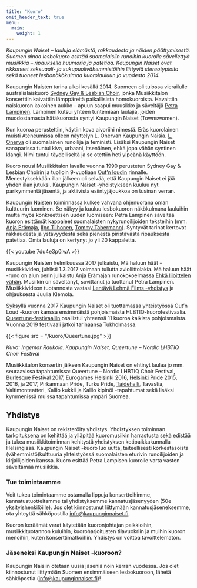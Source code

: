 ```yaml
---
title: "Kuoro"
omit_header_text: true
menu:
  main:
    weight: 1
---
```


*Kaupungin Naiset – lauluja elämästä, rakkaudesta ja näiden päättymisestä. Suomen ainoa lesbokuoro
esittää suomalaisiin runoihin kuorolle sävellettyä musiikkia – ripauksella huumoria ja patetiaa.
Kaupungin Naiset ovat rikkoneet seksuaali- ja sukupuolivähemmistöihin liittyviä stereotypioita
sekä tuoneet lesbonäkökulmaa kuorolauluun jo vuodesta 2014.*

Kaupungin Naisten tarina alkoi kesällä 2014. Suomeen oli tulossa vierailulle australialaiskuoro
[Sydney Gay & Lesbian Choir](https://www.facebook.com/sglchoir),  jonka Musiikkitalon konserttiin
kaivattiin lämppäreitä paikallisista
homokuoroista. Havaittiin naiskuoron kokoinen aukko – apuun saapui muusikko ja säveltäjä [Petra Lampinen](https://fi.wikipedia.org/wiki/Petra_Lampinen).
Lampinen kutsui yhteen tuntemiaan laulajia, joiden muodostamasta hätäkuorosta syntyi
Kaupungin Naiset (Townswomen).

Kun kuoroa perustettiin, käytiin kova aivoriihi nimestä. Eräs kuorolainen muisti Ateneumissa olleen
näyttelyn L. Onervan Kaupungin Naisia. [L. Onerva](https://fi.wikipedia.org/wiki/L._Onerva)
oli suomalainen runoilija ja feministi.
Lisäksi Kaupungin Naiset sanaparissa tuntui kiva, urbaani, itsenäinen, ehkä jopa vähän syntinen klangi.
Nimi tuntui täydelliseltä ja se otettiin heti ylpeänä käyttöön.

Kuoro nousi Musiikkitalon lavalle vuonna 1990 perustetun Sydney Gay & Lesbian Choirin ja tuolloin
9-vuotiaan [Out’n loudin](https://www.outnloud.fi/) rinnalle. 
Menestyksekkään illan jälkeen oli selvää, että Kaupungin Naiset
ei jää yhden illan jutuksi. Kaupungin Naiset -yhdistykseen kuuluu nyt parikymmentä jäsentä,
ja aktiivista esiintyjäjoukkoa on tusinan verran.

Kaupungin Naisten toiminnassa kulkee vahvana ohjenuorana oman kulttuurin luominen. Se näkyy ja kuuluu
lesbokuoron näkökulmana lauluihin mutta myös konkreettisen uuden luomiseen: Petra Lampinen säveltää
kuoron esittämät kappaleet suomalaisten nykyrunoilijoiden teksteihin
(mm. [Anja Erämaja](https://fi.wikipedia.org/wiki/Anja_Er%C3%A4maja),
[Ilpo Tiihonen](https://fi.wikipedia.org/wiki/Ilpo_Tiihonen),
[Tommy Tabermann](https://fi.wikipedia.org/wiki/Tommy_Tabermann)).
Syntyvät tarinat kertovat rakkaudesta ja ystävyydestä
sekä pienestä piristävästä ripauksesta patetiaa. Omia lauluja on kertynyt jo yli 20 kappaletta.

{{< youtube 7du4e3p0iwA >}}

Kaupungin Naisten helmikuussa 2017 julkaistu, Mä haluun häät -musiikkivideo, juhlisti 1.3.2017
voimaan tullutta avioliittolakia. Mä haluun häät -runo on alun perin julkaistu Anja Erämajan
runokokoelmassa [Ehkä liioittelen vähän](https://www.kirja.fi/kirja/anja-eramaja/ehka-liioittelen-vahan/9789510415511/).
Musiikin on säveltänyt, sovittanut ja tuottanut Petra Lampinen.
Musiikkivideon tuotannosta vastasi [Lentävä Lehmä Films -yhdistys](https://www.lentavalehmafilms.fi/)
ja ohjauksesta Juulia Klemola.

Syksyllä vuonna 2017 Kaupungin Naiset oli tuottamassa yhteistyössä Out’n Loud -kuoron kanssa
ensimmäistä pohjoismaista HLBTIQ-kuorofestivaalia. [Queertune-festivaaliin](https://www.qx.fi/kulttuuri/235724/235724/)
osallistui yhteensä
11 kuoroa kaikista pohjoismaista. Vuonna 2019 festivaali jatkoi tarinaansa Tukholmassa.

{{< figure src = "/kuoro/Queertune.jpg" >}}

*Kuva: Ingemar Raukola.*
*Kaupungin Naiset, Queertune – Nordic LHBTIQ Choir Festival*

Musiikkitalon konsertin jälkeen Kaupungin Naiset on ehtinyt laulaa jo mm. seuraavissa tapahtumissa:
Queertune – Nordic LHBTIQ Choir Festival, Burlesque Festival 2017, Eurogames Helsinki 2016,
[Helsinki Pride](https://www.helsinkipride.fi/)
2015,  2016, ja 2017, Pirkanmaan Pride, Turku Pride, [Taidehalli](https://taidehalli.fi/), Tavastia,
Valtimonteatteri, Kallio kukkii ja Kallio kipinöi -tapahtumat sekä lisäksi kymmenissä
muissa tapahtumissa ympäri Suomea.

## Yhdistys

Kaupungin Naiset on rekisteröity yhdistys. Yhdistyksen toiminnan tarkoituksena on kehittää
ja ylläpitää kuoromusiikin harrastusta sekä edistää ja tukea musiikkitoiminnan kehitystä
yhdistyksen kotipaikkakunnalla Helsingissä. Kaupungin Naiset -kuoro luo uutta,
taiteellisesti korkeatasoista (vähemmistö)kulttuuria yhteistyössä suomalaisten eturivin runoilijoiden
ja kirjailijoiden kanssa. Kuoro esittää Petra Lampisen kuorolle varta vasten säveltämää musiikkia.

### Tue toimintaamme

Voit tukea toimintaamme ostamalla lippuja konsertteihimme, kannatustuotteitamme
tai yhdistyksemme kannatusjäsenyyden (50e yksityishenkilöille). Jos olet kiinnostunut liittymään
kannatusjäseneksemme, ota yhteyttä sähköpostilla info@kaupunginnaiset.fi.

Kuoron keräämät varat käytetään kuoronjohtajan palkkioihin, musiikkituotannon kuluihin,
kuoroharjoitusten tilavuokriin ja muihin kuoron menoihin, kuten konserttimatkoihin.
Yhdistys on voittoa tavoittelematon.

### Jäseneksi Kaupungin Naiset -kuoroon?

Kaupungin Naisiin otetaan uusia jäseniä noin kerran vuodessa.
Jos olet kiinnostunut liittymään Suomen ensimmäiseen lesbokuoroon, lähetä sähköpostia (info@kaupunginnaiset.fi)!
